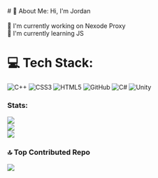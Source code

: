 <html>
# 💫 About Me:
Hi, I'm Jordan<br><br>🔭 I'm currently working on Nexode Proxy<br>🌱 I'm currently learning JS


# 💻 Tech Stack:
![C++](https://img.shields.io/badge/c++-%2300599C.svg?style=for-the-badge&logo=c%2B%2B&logoColor=white) ![CSS3](https://img.shields.io/badge/css3-%231572B6.svg?style=for-the-badge&logo=css3&logoColor=white) ![HTML5](https://img.shields.io/badge/html5-%23E34F26.svg?style=for-the-badge&logo=html5&logoColor=white) ![GitHub](https://img.shields.io/badge/github-%23121011.svg?style=for-the-badge&logo=github&logoColor=white) ![C#](https://img.shields.io/badge/C#-%2300485B.svg?style=for-the-badge&logo=tampermonkey&logoColor=white) ![Unity](https://img.shields.io/badge/unity-%23000000.svg?style=for-the-badge&logo=unity&logoColor=white) 


### Stats:
![](https://github-readme-stats.vercel.app/api?username=myrokoji&theme=transparent&hide_border=false&include_all_commits=false&count_private=false)<br/>
![](https://github-readme-streak-stats.herokuapp.com/?user=myrokoji&theme=transparent&hide_border=false)<br/>
![](https://github-readme-stats.vercel.app/api/top-langs/?username=myrokoji&theme=transparent&hide_border=false&include_all_commits=false&count_private=false&layout=compact)

### 🔝 Top Contributed Repo
![](https://github-contributor-stats.vercel.app/api?username=myrokoji&limit=5&theme=transparent&combine_all_yearly_contributions=true)



















  
</html>
